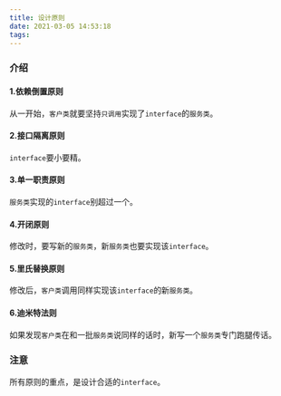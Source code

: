 ```yaml
---
title: 设计原则
date: 2021-03-05 14:53:18
tags:
---
```

### 介绍

#### 1.依赖倒置原则   
从一开始，`客户类`就要坚持`只调用`实现了`interface`的`服务类`。

#### 2.接口隔离原则  
`interface`要小要精。

#### 3.单一职责原则   
`服务类`实现的`interface`别超过一个。

#### 4.开闭原则   
修改时，要写新的`服务类`，新`服务类`也要实现该`interface`。
 
#### 5.里氏替换原则   
修改后，`客户类`调用同样实现该`interface`的新`服务类`。

#### 6.迪米特法则   
如果发现`客户类`在和一批`服务类`说同样的话时，新写一个`服务类`专门跑腿传话。

### 注意

所有原则的重点，是设计合适的`interface`。
